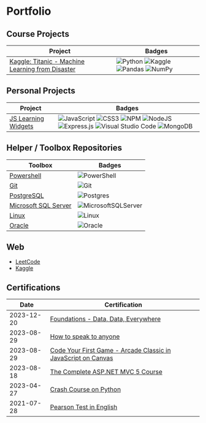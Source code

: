 # Portfolio

## Course Projects

| Project    | Badges |
| --------- | ----------- |
| [Kaggle: Titanic - Machine Learning from Disaster](https://www.kaggle.com/code/alvinpatron/getting-started-with-titanic/) | ![Python](https://img.shields.io/badge/python-3670A0?style=for-the-badge&logo=python&logoColor=ffdd54) ![Kaggle](https://img.shields.io/badge/Kaggle-035a7d?style=for-the-badge&logo=kaggle&logoColor=white) ![Pandas](https://img.shields.io/badge/pandas-%23150458.svg?style=for-the-badge&logo=pandas&logoColor=white) ![NumPy](https://img.shields.io/badge/numpy-%23013243.svg?style=for-the-badge&logo=numpy&logoColor=white) |

## Personal Projects

| Project    | Badges |
| --------- | ----------- |
| [JS Learning Widgets](https://github.com/doccerz/js-learning-widgets)    | ![JavaScript](https://img.shields.io/badge/javascript-%23323330.svg?style=for-the-badge&logo=javascript&logoColor=%23F7DF1E) ![CSS3](https://img.shields.io/badge/css3-%231572B6.svg?style=for-the-badge&logo=css3&logoColor=white) ![NPM](https://img.shields.io/badge/NPM-%23CB3837.svg?style=for-the-badge&logo=npm&logoColor=white) ![NodeJS](https://img.shields.io/badge/node.js-6DA55F?style=for-the-badge&logo=node.js&logoColor=white)  ![Express.js](https://img.shields.io/badge/express.js-%23404d59.svg?style=for-the-badge&logo=express&logoColor=%2361DAFB) ![Visual Studio Code](https://img.shields.io/badge/Visual%20Studio%20Code-0078d7.svg?style=for-the-badge&logo=visual-studio-code&logoColor=white) ![MongoDB](https://img.shields.io/badge/MongoDB-%234ea94b.svg?style=for-the-badge&logo=mongodb&logoColor=white)       |

## Helper / Toolbox Repositories

| Toolbox    | Badges |
| --------- | ----------- |
| [Powershell](https://github.com/doccerz/powershell-toolbox) | ![PowerShell](https://img.shields.io/badge/PowerShell-%235391FE.svg?style=for-the-badge&logo=powershell&logoColor=white) |
| [Git](https://github.com/doccerz/git-toolbox) | ![Git](https://img.shields.io/badge/git-%23F05033.svg?style=for-the-badge&logo=git&logoColor=white) |
| [PostgreSQL](https://github.com/doccerz/postgresql-toolbox) | ![Postgres](https://img.shields.io/badge/postgres-%23316192.svg?style=for-the-badge&logo=postgresql&logoColor=white) |
| [Microsoft SQL Server](https://github.com/doccerz/mssql-toolbox) | ![MicrosoftSQLServer](https://img.shields.io/badge/Microsoft%20SQL%20Server-CC2927?style=for-the-badge&logo=microsoft%20sql%20server&logoColor=white) |
| [Linux](https://github.com/doccerz/linux-toolbox) | ![Linux](https://img.shields.io/badge/Linux-FCC624?style=for-the-badge&logo=linux&logoColor=black) |
| [Oracle](https://github.com/doccerz/oracle-plsql-toolbox) | ![Oracle](https://img.shields.io/badge/Oracle-F80000?style=for-the-badge&logo=oracle&logoColor=white) |

## Web

- [LeetCode](https://leetcode.com/doccerz/)
- [Kaggle](https://leetcode.com/doccerz/)


## Certifications

| Date    | Certification |
| --------- | ----------- |
| 2023-12-20 | [Foundations - Data, Data, Everywhere](https://coursera.org/share/aa82dac3b850bceeddd6179e2b6361f5) |
| 2023-08-29 | [How to speak to anyone](https://coursera.org/share/aa82dac3b850bceeddd6179e2b6361f5) |
| 2023-08-29 | [Code Your First Game - Arcade Classic in JavaScript on Canvas](https://www.udemy.com/certificate/UC-4c6a1b4e-3319-4762-88db-9b3645deb588/) |
| 2023-08-18 | [The Complete ASP.NET MVC 5 Course](https://www.udemy.com/certificate/UC-3c404477-cd9a-45fe-8dd0-370207517825/) |
| 2023-04-27 | [Crash Course on Python](https://www.coursera.org/account/accomplishments/verify/Q942562JWTBB) |
| 2021-07-28 | [Pearson Test in English](https://mypte.pearsonpte.com/my-activity/test-score/60d9d7bba343add61f1d256e) |

